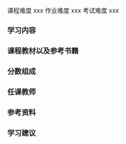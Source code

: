 <div class="labors">
<span class="labor CourseDifficulty">课程难度 xxx</span>
<span class="labor HwDifficulty">作业难度 xxx</span>
<span class="labor ExamDifficulty">考试难度 xxx</span>
</div>


### 学习内容





### 课程教材以及参考书籍





### 分数组成



### 任课教师



### 参考资料



### 学习建议


<script src="https://giscus.app/client.js"
        data-repo="wing0night/Chem_ZJU"
        data-repo-id="R_kgDOLW27DQ"
        data-category="Announcements"
        data-category-id="DIC_kwDOLW27Dc4Cdsqq"
        data-mapping="pathname"
        data-strict="0"
        data-reactions-enabled="1"
        data-emit-metadata="0"
        data-input-position="top"
        data-theme="dark_dimmed"
        data-lang="zh-CN"
        crossorigin="anonymous"
        async>
</script>
